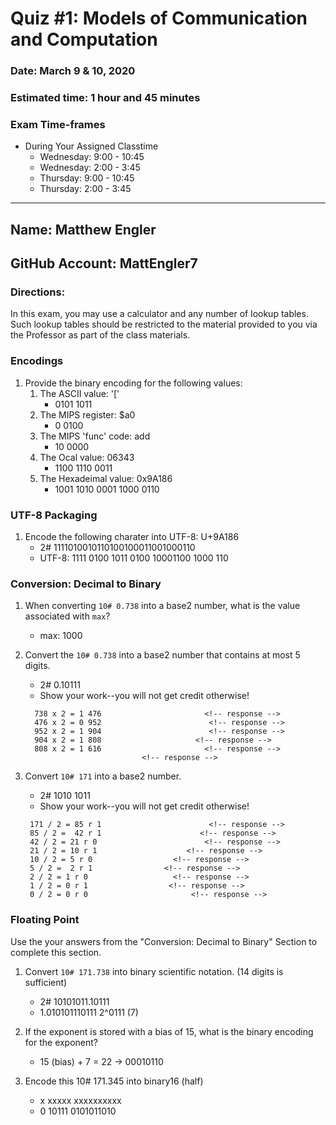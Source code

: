 # Quiz #1: Models of Communication and Computation
### Date: March 9 & 10, 2020
### Estimated time: 1 hour and 45 minutes
### Exam Time-frames
* During Your Assigned Classtime 
  - Wednesday: 9:00 - 10:45
  - Wednesday: 2:00 - 3:45
  - Thursday: 9:00 - 10:45
  - Thursday: 2:00 - 3:45

---
## Name: Matthew Engler                                                <!-- response -->
## GitHub Account: MattEngler7                                       <!-- response -->

### Directions:
In this exam, you may use a calculator and any number of lookup tables.  Such lookup tables should be restricted to the material provided to you via the Professor as part of the class materials.


### Encodings
1. Provide the binary encoding for the following values:
   1. The ASCII value: '['
      - 0101 1011                   <!-- response -->
   1. The MIPS register: $a0
      - 0 0100                   <!-- response -->
   1. The MIPS 'func' code: add
      -  10 0000                  <!-- response -->
   1. The Ocal value: 06343
      - 1100 1110 0011                   <!-- response -->
   1. The Hexadeimal value: 0x9A186
      - 1001 1010 0001 1000 0110                   <!-- response -->

### UTF-8 Packaging
1. Encode the following charater into UTF-8: U+9A186
   - 2# 1111010010110100100011001000110                         <!-- response -->
   - UTF-8: 1111 0100 1011 0100 10001100 1000 110                     <!-- response -->

### Conversion: Decimal to Binary

1. When converting ``10# 0.738`` into a base2 number, what is the value associated with ``max``?
   - max: 1000                <!-- response -->

1. Convert the ``10# 0.738`` into a base2 number that contains at most 5 digits. 
   - 2# 0.10111                  <!-- response -->
   - Show your work--you will not get credit otherwise!
   ```
     738 x 2 = 1 476                       <!-- response -->
     476 x 2 = 0 952                        <!-- response -->
     952 x 2 = 1 904                        <!-- response -->
     904 x 2 = 1 808                     <!-- response -->
     808 x 2 = 1 616                       <!-- response -->
                             <!-- response -->
   ```

1. Convert  ``10# 171`` into a base2 number. 
   - 2# 1010 1011                 <!-- response -->
   - Show your work--you will not get credit otherwise!
   ```      
    171 / 2 = 85 r 1                        <!-- response -->
    85 / 2 =  42 r 1                      <!-- response -->
    42 / 2 = 21 r 0                        <!-- response -->
    21 / 2 = 10 r 1                    <!-- response -->
    10 / 2 = 5 r 0                  <!-- response -->
    5 / 2 =  2 r 1                <!-- response -->
    2 / 2 = 1 r 0                   <!-- response -->
    1 / 2 = 0 r 1                  <!-- response -->
    0 / 2 = 0 r 0                       <!-- response -->
   ```

### Floating Point
Use the your answers from the "Conversion: Decimal to Binary" Section to complete this section.

1. Convert ``10# 171.738`` into binary scientific notation. (14 digits is sufficient)
   - 2# 10101011.10111                <!-- response -->
   - 1.010101110111 2^0111 (7)            <!-- response -->

1. If the exponent is stored with a bias of 15, what is the binary encoding for the exponent?
   - 15 (bias) + 7 = 22 -> 00010110                   <!-- response -->

1. Encode this 10# 171.345 into binary16 (half)
   - x xxxxx xxxxxxxxxx
   - 0 10111 0101011010                 <!-- response -->

